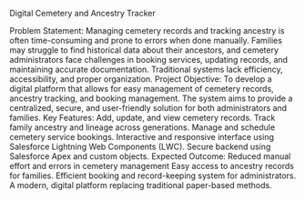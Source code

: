 Digital Cemetery and Ancestry Tracker


Problem Statement:
Managing cemetery records and tracking ancestry is often time-consuming and prone to errors when done manually. Families may struggle to find historical data about their ancestors, and cemetery administrators face challenges in booking services, updating records, and maintaining accurate documentation. Traditional systems lack efficiency, accessibility, and proper organization.
Project Objective:
To develop a digital platform that allows for easy management of cemetery records, ancestry tracking, and booking management. The system aims to provide a centralized, secure, and user-friendly solution for both administrators and families.
Key Features:
Add, update, and view cemetery records.
Track family ancestry and lineage across generations.
Manage and schedule cemetery service bookings.
Interactive and responsive interface using Salesforce Lightning Web Components (LWC).
Secure backend using Salesforce Apex and custom objects.
Expected Outcome:
Reduced manual effort and errors in cemetery management
Easy access to ancestry records for families.
Efficient booking and record-keeping system for administrators.
A modern, digital platform replacing traditional paper-based methods.
